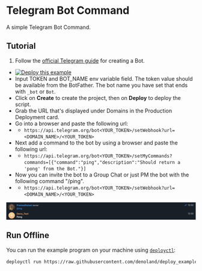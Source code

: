 # Telegram Bot Command

A simple Telegram Bot Command.

## Tutorial

1. Follow the
  [official Telegram guide](https://core.telegram.org/bots#3-how-do-i-create-a-bot)
  for creating a Bot.
- [![Deploy this example](https://deno.com/deno-deploy-button.svg)](https://dash.deno.com/new?url=https://raw.githubusercontent.com/denoland/deploy_examples/main/telegram/mod.ts&env=TOKEN,BOT_NAME)
- Input TOKEN and BOT_NAME env variable field. The token value should be
  available from the BotFather. The bot name you have set that ends with `_bot`
  or `Bot`.
- Click on **Create** to create the project, then on **Deploy** to deploy the
  script.
- Grab the URL that's displayed under Domains in the Production Deployment card.
- Go into a browser and paste the following url:
-
  - `https://api.telegram.org/bot<YOUR_TOKEN>/setWebhook?url=<DOMAIN_NAME>/<YOUR_TOKEN>`
- Next add a command to the bot by using a browser and paste the following url:
-
  - `https://api.telegram.org/bot<YOUR_TOKEN>/setMyCommands?commands=[{"command":"ping","description":"Should return a 'pong' from the Bot."}]`
- Now you can invite the bot to a Group Chat or just PM the bot with the
  following command "/ping".
-
  - `https://api.telegram.org/bot<YOUR_TOKEN>/setWebhook?url=<DOMAIN_NAME>/<YOUR_TOKEN>`

<img align="center" src="demo.png" alt="demo of Telegram Bot Command" />

## Run Offline

You can run the example program on your machine using
[`deployctl`](https://github.com/denoland/deployctl):

```sh
deployctl run https://raw.githubusercontent.com/denoland/deploy_examples/main/telegram/mod.ts
```
